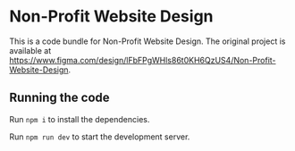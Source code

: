 
  # Non-Profit Website Design

  This is a code bundle for Non-Profit Website Design. The original project is available at https://www.figma.com/design/lFbFPgWHls86t0KH6QzUS4/Non-Profit-Website-Design.

  ## Running the code

  Run `npm i` to install the dependencies.

  Run `npm run dev` to start the development server.
  
